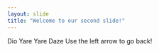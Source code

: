 ```yaml
---
layout: slide
title: "Welcome to our second slide!"
---
```

Dio Yare Yare Daze
Use the left arrow to go back!
